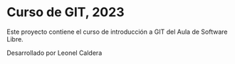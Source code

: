 # Curso de GIT, 2023

Este proyecto contiene el curso de introducción a GIT del Aula de Software Libre.

Desarrollado por Leonel Caldera
